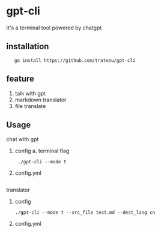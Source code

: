 # gpt-cli

It's a terminal tool powered by chatgpt

## installation

```shell
   go install https://github.com/trateou/gpt-cli
```

## feature 
1. talk with gpt
2. markdown translator
3. file translate


## Usage

chat with gpt

1. config
   a. terminal flag
   ```shell
    ./gpt-cli --mode t 
   ```

2. config.yml
   ```shell

   ```
   
translator

1. config
   ```shell
   ./gpt-cli --mode t --src_file test.md --dest_lang cn
   ```
2. config.yml